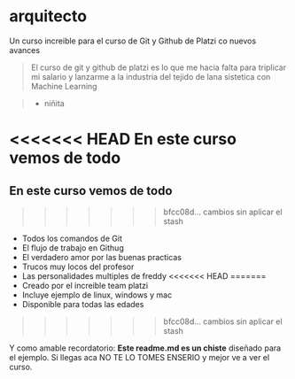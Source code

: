 # arquitecto
Un curso increible para el curso de Git y Github de Platzi co nuevos avances
> El curso de git y github de platzi es lo que me hacia falta para triplicar mi salario y lanzarme a la industria del tejido de lana sistetica con Machine Learning

> - niñita

<<<<<<< HEAD
En este curso vemos de todo
=======
## En este curso vemos de todo
>>>>>>> bfcc08d... cambios sin aplicar el stash
* Todos los comandos de Git
* El flujo de trabajo en Githug
* El verdadero amor por las buenas practicas
* Trucos muy locos del profesor
* Las personalidades multiples de freddy
<<<<<<< HEAD
=======
* Creado por el increible team platzi
* Incluye ejemplo de linux, windows y mac
* Disponible para todas las edades
>>>>>>> bfcc08d... cambios sin aplicar el stash

Y como amable recordatorio: **Este readme.md es un chiste** diseñado para el ejemplo. Si llegas aca NO TE LO TOMES ENSERIO y mejor ve a ver el curso.